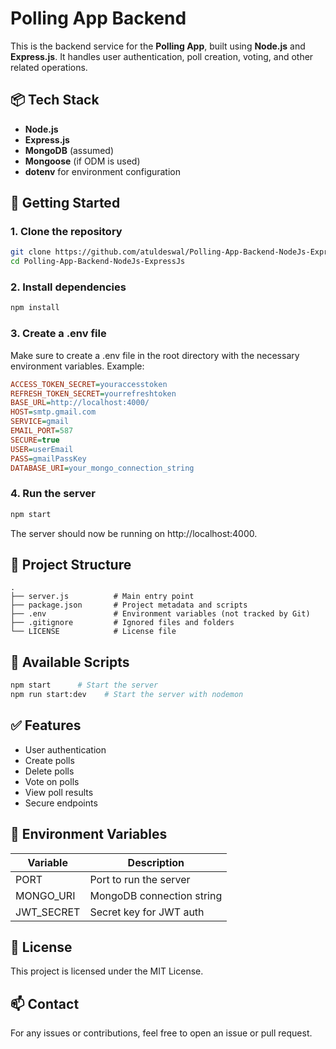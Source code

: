 # Polling App Backend

This is the backend service for the **Polling App**, built using **Node.js** and **Express.js**. It handles user authentication, poll creation, voting, and other related operations.

## 📦 Tech Stack

- **Node.js**
- **Express.js**
- **MongoDB** (assumed)
- **Mongoose** (if ODM is used)
- **dotenv** for environment configuration

## 🚀 Getting Started

### 1. Clone the repository

```bash
git clone https://github.com/atuldeswal/Polling-App-Backend-NodeJs-ExpressJs.git
cd Polling-App-Backend-NodeJs-ExpressJs
```

### 2. Install dependencies

```bash
npm install
```

### 3. Create a .env file

Make sure to create a .env file in the root directory with the necessary environment variables. Example:

```ini
ACCESS_TOKEN_SECRET=youraccesstoken
REFRESH_TOKEN_SECRET=yourrefreshtoken
BASE_URL=http://localhost:4000/
HOST=smtp.gmail.com
SERVICE=gmail
EMAIL_PORT=587
SECURE=true
USER=userEmail
PASS=gmailPassKey
DATABASE_URI=your_mongo_connection_string
```


### 4. Run the server

```bash
npm start
```

The server should now be running on http://localhost:4000.

## 📁 Project Structure

```
.
├── server.js          # Main entry point
├── package.json       # Project metadata and scripts
├── .env               # Environment variables (not tracked by Git)
├── .gitignore         # Ignored files and folders
└── LICENSE            # License file
```

## 📜 Available Scripts

```bash
npm start      # Start the server
npm run start:dev    # Start the server with nodemon
```

## ✅ Features

- User authentication
- Create polls
- Delete polls
- Vote on polls
- View poll results
- Secure endpoints

## 🔐 Environment Variables

| Variable | Description |
|----------|-------------|
| PORT | Port to run the server |
| MONGO_URI | MongoDB connection string |
| JWT_SECRET | Secret key for JWT auth |

## 🧾 License

This project is licensed under the MIT License.

## 📫 Contact

For any issues or contributions, feel free to open an issue or pull request.
